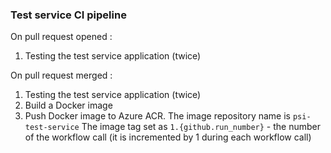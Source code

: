 ### Test service CI pipeline

On pull request opened :

1. Testing the test service application (twice)

On pull request merged :

1. Testing the test service application (twice)
2. Build a Docker image
3. Push Docker image to Azure ACR. The image repository name is `psi-test-service` The image tag set as `1.{github.run_number}` - the number of the workflow call (it is incremented by 1 during each workflow call)
